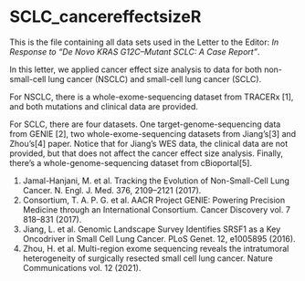 # SCLC_cancereffectsizeR

This is the file containing all data sets used in the Letter to the Editor: _In Response to “De Novo KRAS G12C–Mutant SCLC: A Case Report”_.

In this letter, we applied cancer effect size analysis to data for both non-small-cell lung cancer (NSCLC) and small-cell lung cancer (SCLC).

For NSCLC, there is a whole-exome-sequencing dataset from TRACERx [1], and both mutations and clinical data are provided.

For SCLC, there are four datasets. One target-genome-sequencing data from GENIE [2], two whole-exome-sequencing datasets from Jiang’s[3] and Zhou’s[4] paper. Notice that for Jiang’s WES data, the clinical data are not provided, but that does not affect the cancer effect size analysis. Finally, there’s a whole-genome-sequencing dataset from cBioportal[5].


1. Jamal-Hanjani, M. et al. Tracking the Evolution of Non-Small-Cell Lung Cancer. N. Engl. J. Med. 376, 2109–2121 (2017).
2. Consortium, T. A. P. G. et al. AACR Project GENIE: Powering Precision Medicine through an International Consortium. Cancer Discovery vol. 7 818–831 (2017).
3. Jiang, L. et al. Genomic Landscape Survey Identifies SRSF1 as a Key Oncodriver in Small Cell Lung Cancer. PLoS Genet. 12, e1005895 (2016).
4. Zhou, H. et al. Multi-region exome sequencing reveals the intratumoral heterogeneity of surgically resected small cell lung cancer. Nature Communications vol. 12 (2021).
